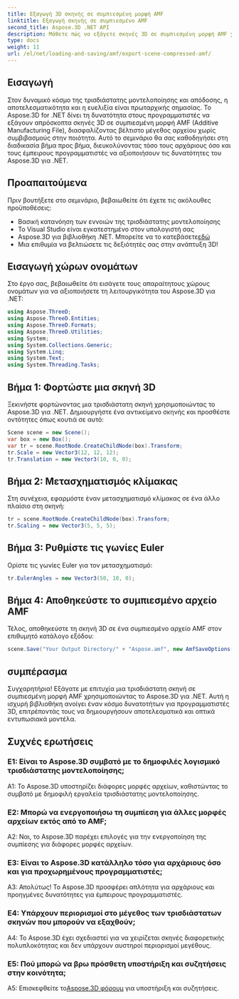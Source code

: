 ```yaml
---
title: Εξαγωγή 3D σκηνής σε συμπιεσμένη μορφή AMF
linktitle: Εξαγωγή σκηνής σε συμπιεσμένο AMF
second_title: Aspose.3D .NET API
description: Μάθετε πώς να εξάγετε σκηνές 3D σε συμπιεσμένη μορφή AMF χρησιμοποιώντας το Aspose.3D για .NET. Βελτιώστε τις αναπτυξιακές σας δεξιότητες με αυτόν τον οδηγό βήμα προς βήμα.
type: docs
weight: 11
url: /el/net/loading-and-saving/amf/export-scene-compressed-amf/
---
```

## Εισαγωγή

Στον δυναμικό κόσμο της τρισδιάστατης μοντελοποίησης και απόδοσης, η αποτελεσματικότητα και η ευελιξία είναι πρωταρχικής σημασίας. Το Aspose.3D for .NET δίνει τη δυνατότητα στους προγραμματιστές να εξάγουν απρόσκοπτα σκηνές 3D σε συμπιεσμένη μορφή AMF (Additive Manufacturing File), διασφαλίζοντας βέλτιστο μέγεθος αρχείου χωρίς συμβιβασμούς στην ποιότητα. Αυτό το σεμινάριο θα σας καθοδηγήσει στη διαδικασία βήμα προς βήμα, διευκολύνοντας τόσο τους αρχάριους όσο και τους έμπειρους προγραμματιστές να αξιοποιήσουν τις δυνατότητες του Aspose.3D για .NET.

## Προαπαιτούμενα

Πριν βουτήξετε στο σεμινάριο, βεβαιωθείτε ότι έχετε τις ακόλουθες προϋποθέσεις:

- Βασική κατανόηση των εννοιών της τρισδιάστατης μοντελοποίησης
- Το Visual Studio είναι εγκατεστημένο στον υπολογιστή σας
-  Aspose.3D για βιβλιοθήκη .NET. Μπορείτε να το κατεβάσετε[εδώ](https://releases.aspose.com/3d/net/)
- Μια επιθυμία να βελτιώσετε τις δεξιότητές σας στην ανάπτυξη 3D!

## Εισαγωγή χώρων ονομάτων

Στο έργο σας, βεβαιωθείτε ότι εισάγετε τους απαραίτητους χώρους ονομάτων για να αξιοποιήσετε τη λειτουργικότητα του Aspose.3D για .NET:

```csharp
using Aspose.ThreeD;
using Aspose.ThreeD.Entities;
using Aspose.ThreeD.Formats;
using Aspose.ThreeD.Utilities;
using System;
using System.Collections.Generic;
using System.Linq;
using System.Text;
using System.Threading.Tasks;
```

## Βήμα 1: Φορτώστε μια σκηνή 3D

Ξεκινήστε φορτώνοντας μια τρισδιάστατη σκηνή χρησιμοποιώντας το Aspose.3D για .NET. Δημιουργήστε ένα αντικείμενο σκηνής και προσθέστε οντότητες όπως κουτιά σε αυτό:

```csharp
Scene scene = new Scene();
var box = new Box();
var tr = scene.RootNode.CreateChildNode(box).Transform;
tr.Scale = new Vector3(12, 12, 12);
tr.Translation = new Vector3(10, 0, 0);
```

## Βήμα 2: Μετασχηματισμός κλίμακας

Στη συνέχεια, εφαρμόστε έναν μετασχηματισμό κλίμακας σε ένα άλλο πλαίσιο στη σκηνή:

```csharp
tr = scene.RootNode.CreateChildNode(box).Transform;
tr.Scaling = new Vector3(5, 5, 5);
```

## Βήμα 3: Ρυθμίστε τις γωνίες Euler

Ορίστε τις γωνίες Euler για τον μετασχηματισμό:

```csharp
tr.EulerAngles = new Vector3(50, 10, 0);
```

## Βήμα 4: Αποθηκεύστε το συμπιεσμένο αρχείο AMF

Τέλος, αποθηκεύστε τη σκηνή 3D σε ένα συμπιεσμένο αρχείο AMF στον επιθυμητό κατάλογο εξόδου:

```csharp
scene.Save("Your Output Directory/" + "Aspose.amf", new AmfSaveOptions() { EnableCompression = false });
```

## συμπέρασμα

Συγχαρητήρια! Εξάγατε με επιτυχία μια τρισδιάστατη σκηνή σε συμπιεσμένη μορφή AMF χρησιμοποιώντας το Aspose.3D για .NET. Αυτή η ισχυρή βιβλιοθήκη ανοίγει έναν κόσμο δυνατοτήτων για προγραμματιστές 3D, επιτρέποντάς τους να δημιουργήσουν αποτελεσματικά και οπτικά εντυπωσιακά μοντέλα.

## Συχνές ερωτήσεις

### Ε1: Είναι το Aspose.3D συμβατό με το δημοφιλές λογισμικό τρισδιάστατης μοντελοποίησης;

A1: Το Aspose.3D υποστηρίζει διάφορες μορφές αρχείων, καθιστώντας το συμβατό με δημοφιλή εργαλεία τρισδιάστατης μοντελοποίησης.

### Ε2: Μπορώ να ενεργοποιήσω τη συμπίεση για άλλες μορφές αρχείων εκτός από το AMF;

A2: Ναι, το Aspose.3D παρέχει επιλογές για την ενεργοποίηση της συμπίεσης για διάφορες μορφές αρχείων.

### Ε3: Είναι το Aspose.3D κατάλληλο τόσο για αρχάριους όσο και για προχωρημένους προγραμματιστές;

Α3: Απολύτως! Το Aspose.3D προσφέρει απλότητα για αρχάριους και προηγμένες δυνατότητες για έμπειρους προγραμματιστές.

### Ε4: Υπάρχουν περιορισμοί στο μέγεθος των τρισδιάστατων σκηνών που μπορούν να εξαχθούν;

A4: Το Aspose.3D έχει σχεδιαστεί για να χειρίζεται σκηνές διαφορετικής πολυπλοκότητας και δεν υπάρχουν αυστηροί περιορισμοί μεγέθους.

### Ε5: Πού μπορώ να βρω πρόσθετη υποστήριξη και συζητήσεις στην κοινότητα;

 A5: Επισκεφθείτε το[Aspose.3D φόρουμ](https://forum.aspose.com/c/3d/18) για υποστήριξη και συζητήσεις.